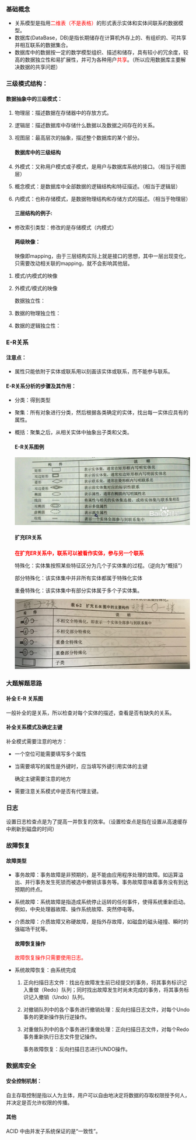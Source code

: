 ### 基础概念

- 关系模型是指用<font color='red'>二维表（不是表格）</font>的形式表示实体和实体间联系的数据模型。
- 数据库(DataBase，DB)是指长期储存在计算机外存上的、有组织的、可共享并相互联系的数据集合。
- 数据库中的数据按一定的数学模型组织、描述和储存，具有较小的冗余度，较高的数据独立性和易扩展性，并可为各种用户<font color='red'>共享</font>。（所以应用数据库主要解决数据的共享问题）

### 三级模式结构：

#### 数据抽象中的三级模式：

1. 物理层：描述数据在存储器中的存放方式。

2. 逻辑层：描述数据库中存储什么数据以及数据之间存在的关系。

3. 视图层：最高层次的抽象，描述整个数据库的某个部分。
   
   #### 数据库中的三级结构

4. 外模式：又称用户模式或子模式，是用户与数据库系统的接口。（相当于视图层）

5. 概念模式：是数据库中全部数据的逻辑结构和特征描述。（相当于逻辑层）

6. 内模式：也称存储模式，是数据物理结构和存储方式的描述。（相当于物理层）
   
   #### 三层结构的例子:
- 修改索引类型：修改的是存储模式（内模式）
  
  #### 两级映像：
  
  映像即mapping，由于三层结构实际上就是接口的思想，其中一层出现变化，只需要改动相关联的mapping，就不会影响其他层。
1. 模式/内模式的映像

2. 外模式/模式的映像
   
   数据独立性：

3. 数据的物理独立性：

4. 数据的逻辑独立性：

### E-R关系

#### 注意点：

- 属性只能依附于实体或联系用以刻画该实体或联系，而不能参与联系。

#### E-R关系分析的步骤及其作用：

- 分类：得到类型

- 聚集：所有对象进行分类，然后根据各类确定的实体，找出每一实体应具有的属性。

- 概括：聚集之后，从相关实体中抽象出子类和父类。
  
  #### E-R关系图例
  
  ![](img/E-R关系图例.jpg)<br>
  
  #### 扩充ER关系
  
  ##### 
  
  ##### 
  
  ##### 
  
  <b><font color='red'>在扩充ER关系中，联系可以被看作实体，参与另一个联系</font></b>
  
  特殊化：实体集按照某些特征区分为几个子实体集的过程。（逆向为“概括”）
  
  部分特殊化：该实体集中并非所有实体都属于特殊化实体
  
  重叠特殊化：该实体集中有部分实体属于多个子实体集。
  
  ![](img/扩充ER关系图例.png)

### 大题解题思路

#### 补全 E-R 关系图

一般补全的是关系，所以检查对每个实体的描述，查看是否有缺失的关系。

#### 补全关系模式及确定主键

补全模式需要注意的地方：

- 一个空位可能需要填写多个属性

- 当需要填写的属性是外键时，应当填写外键引用实体的主键
  
  确定主键需要注意的地方

- 需要注意关系模式中是否有代理主键。

### 日志

设置日志检查点是为了提高一并恢复的效率。（设置检查点是指在设置从高速缓存中刷新到磁盘的时间）

### 故障恢复

#### 故障类型

- 事务故障：事务故障是非预期的，是不能由应用程序处理的故障。如运算溢出、并行事务发生死锁而被选中撤销该事务等。事务故障意味着事务没有到达预期的终点。

- 系统故障：系统故障是指造成系统停止运转的任何事件，使得系统重新启动。例如，中央处理器故障、操作系统故障、突然停电等。

- 介质故障：介质故障又称硬故障，是指外存故障，如磁盘的磁头碰撞、瞬时的强磁场干扰等。
  
  
  
  #### 故障恢复操作
  
  <font color='red'>故障恢复操作只需要使用日志。</font>

- 系统故障恢复：由系统完成
  
  1. 正向扫描日志文件：找出在故障发生前已经提交的事务，将其事务标识记入重做（Redo）队列；同时找出故障发生时尚未完成的事务，将其事务标识记入撤销（Undo）队列。
  
  2. 对撤销队列中的各个事务进行撤销处理：反向扫描日志文件，对每个Undo事务的更新操作执行逆操作。
  
  3. 对重做队列中的各个事务进行重做处理：正向扫描日志文件，对每个Redo事务重新执行日志文件登记操作。
     
     事务故障恢复：反向扫描日志进行UNDO操作。

### 数据库安全

#### 安全控制机制：

自主存取控制是指以人为主体，用户可以自由地决定将数据的存取权限授予何人，并决定是否允许权限的传播。

#### 其他

ACID 中由并发子系统保证的是“一致性”。
